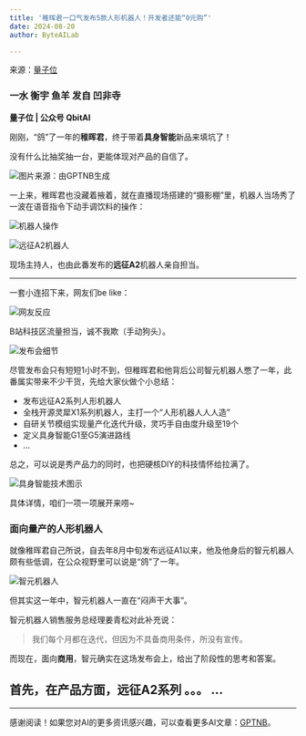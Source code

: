```yaml
---
title: '稚晖君一口气发布5款人形机器人！开发者还能“0元购”'
date: 2024-08-20
author: ByteAILab

---
```


来源：[量子位](https://mp.weixin.qq.com/s/yIRpDLdjrsN4s53yYagY2A)

### 一水 衡宇 鱼羊 发自 凹非寺
**量子位 | 公众号 QbitAI**

刚刚，“鸽”了一年的**稚晖君**，终于带着**具身智能**新品来填坑了！

没有什么比抽奖抽一台，更能体现对产品的自信了。

![图片来源：由GPTNB生成](http://www.jesonc.com/upload/3B33CB85B496C0CB6FBA4C2BD79320AD/1724030096264/liY7vFVyeuoX9Hy9I7jIx9JY8bS1.png)
  
一上来，稚晖君也没藏着掖着，就在直播现场搭建的“摄影棚”里，机器人当场秀了一波在语音指令下动手调饮料的操作：

![机器人操作](http://www.jesonc.com/lv9ZGKuO3yzV7pUQpcnnGVmEd0Js)

![远征A2机器人](http://www.jesonc.com/lgYwuaTN400YXQQ6vcq1MfhouKmh)

现场主持人，也由此番发布的**远征A2**机器人亲自担当。

---


一套小连招下来，网友们be like：

![网友反应](http://www.jesonc.com/FmxKFzb3jP40QkOeGy6YvyryPRCM)

B站科技区流量担当，诚不我欺（手动狗头）。

![发布会细节](http://www.jesonc.com/Fg2qeEanv1H5TGFpQ10i_UkfvxB4)

尽管发布会只有短短1小时不到，但稚晖君和他背后公司智元机器人憋了一年，此番属实带来不少干货，先给大家伙做个小总结：

- 发布远征A2系列人形机器人
- 全栈开源灵犀X1系列机器人，主打一个“人形机器人人人造”
- 自研关节模组实现量产化迭代升级，灵巧手自由度升级至19个
- 定义具身智能G1至G5演进路线
- …

总之，可以说是秀产品力的同时，也把硬核DIY的科技情怀给拉满了。

![具身智能技术图示](http://www.jesonc.com/FtZQl7EixIXeF8WftEFL1toaJ9eh)

具体详情，咱们一项一项展开来唠~

### 面向量产的人形机器人
就像稚晖君自己所说，自去年8月中旬发布远征A1以来，他及他身后的智元机器人颇有些低调，在公众视野里可以说是“鸽”了一年。

![智元机器人](http://www.jesonc.com/FglmvDxWWcwFgn6d-Zsz_5omqC0P)

但其实这一年中，智元机器人一直在“闷声干大事”。

智元机器人销售服务总经理姜青松对此补充说：

> 我们每个月都在迭代，但因为不具备商用条件，所没有宣传。

而现在，面向**商用**，智元确实在这场发布会上，给出了阶段性的思考和答案。

首先，在产品方面，远征A2系列 。。。
...
---
---
感谢阅读！如果您对AI的更多资讯感兴趣，可以查看更多AI文章：[GPTNB](https://gptnb.com)。